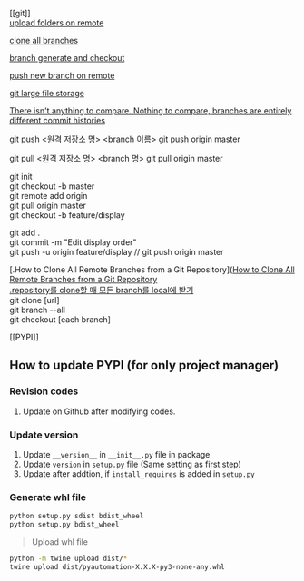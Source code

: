 
[[git]]  
[upload folders on remote](https://cocococo.tistory.com/entry/Git-Git%EC%97%90-%ED%8F%B4%EB%8D%94-%EC%97%85%EB%A1%9C%EB%93%9C-%EB%B0%A9%EB%B2%95)

[clone all branches](https://velog.io/@dataliteracy/%EB%AA%A8%EB%93%A0-git-%EB%B8%8C%EB%9E%9C%EC%B9%98-%ED%81%B4%EB%A1%A0%ED%95%B4%EC%98%A4%EA%B8%B0feat.-git-alias)

[branch generate and checkout](https://mylko72.gitbooks.io/git/content/branch/checkout.html)

[push new branch on remote](https://magoker.tistory.com/220)

[git large file storage](https://git-lfs.com/)

[There isn't anything to compare. Nothing to compare, branches are entirely different commit histories](https://stackoverflow.com/questions/23344320/there-isnt-anything-to-compare-nothing-to-compare-branches-are-entirely-diffe)

git push <원격 저장소 명> <branch 이름>
git push origin master

git pull <원격 저장소 명> <branch 명>
git pull origin master



git init  
git checkout -b master  
git remote add origin <git remote repo>  
git pull origin master  
git checkout -b feature/display  
  
git add .  
git commit -m "Edit display order"  
git push -u origin feature/display  // git push origin master


[.How to Clone All Remote Branches from a Git Repository]([How to Clone All Remote Branches from a Git Repository](https://www.youtube.com/watch?v=qUtb8-CvEoo)  
[.repository를 clone할 때 모든 branch를 local에 받기](https://github.com/jobhope/TechnicalNote/blob/master/github/CloneRepository.md)  
git clone [url]  
git branch --all  
git checkout [each branch]  
  
  
  
[[PYPI]]
## How to update PYPI (for only project manager)

### Revision codes
1. Update on Github after modifying codes.

### Update version

1. Update `__version__` in `__init__.py` file in package
2. Update `version` in `setup.py` file (Same setting as first step)
3. Update after addtion, if `install_requires` is added in `setup.py`

### Generate whl file
```bash
python setup.py sdist bdist_wheel
python setup.py bdist_wheel
```

> Upload whl file
```bash
python -m twine upload dist/*
twine upload dist/pyautomation-X.X.X-py3-none-any.whl
